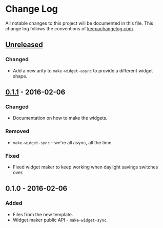 # Change Log
All notable changes to this project will be documented in this file. This change log follows the conventions of [keepachangelog.com](http://keepachangelog.com/).

## [Unreleased][unreleased]
### Changed
- Add a new arity to `make-widget-async` to provide a different widget shape.

## [0.1.1] - 2016-02-06
### Changed
- Documentation on how to make the widgets.

### Removed
- `make-widget-sync` - we're all async, all the time.

### Fixed
- Fixed widget maker to keep working when daylight savings switches over.

## 0.1.0 - 2016-02-06
### Added
- Files from the new template.
- Widget maker public API - `make-widget-sync`.

[unreleased]: https://github.com/your-name/mastermind/compare/0.1.1...HEAD
[0.1.1]: https://github.com/your-name/mastermind/compare/0.1.0...0.1.1
